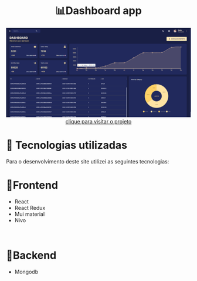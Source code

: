 <h1 align="center">📊Dashboard app</h1>

<div align="center">
<img src=".github/dashboard.png" />
</div>

<div align="center">
<a href="https://dashboard-frontend1.onrender.com/" target="_blank">clique para visitar o projeto</a>
</div>


<h1>💼 Tecnologias utilizadas</h1>
<p>Para o desenvolvimento deste site utilizei as seguintes tecnologias:</p>
<h1>🔵Frontend</h1>
<ul>
<li>React</li>
<li>React Redux</li>
<li>Mui material</li>
<li>Nivo</li>
</ul>
<br>

<h1>🔴Backend</h1>
<ul>
<li>Mongodb</li>